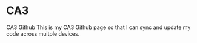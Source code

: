 # CA3
CA3 Github
This is my CA3 Github page so that I can sync and update my code across muitple devices.
